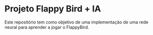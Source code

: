 # Projeto Flappy Bird + IA

Este repositório tem como objetivo de uma implementação de uma rede neural para aprender a jogar o FlappyBird.
